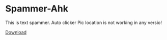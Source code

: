 # Spammer-Ahk

This is text spammer.
Auto clicker Pic location is not working in any versio!

[Download](https://github.com/veskeli/Spammer-Ahk/releases)
